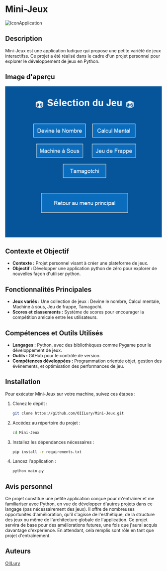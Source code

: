 # Mini-Jeux
![IconApplication](assets/goofyCat.ico)
## Description
Mini-Jeux est une application ludique qui propose une petite variété de jeux interactifss. Ce projet a été réalisé dans le cadre d'un projet personnel pour explorer le développement de jeux en Python.

## Image d'aperçu
![Aperçu de Mini-Jeux](assets/PageJeu.png)

## Contexte et Objectif
- **Contexte :** Projet personnel visant à créer une plateforme de jeux.
- **Objectif :** Développer une application python de zéro pour explorer de nouvelles façon d'utiliser python.

## Fonctionnalités Principales
- **Jeux variés :** Une collection de jeux : Devine le nombre, Calcul mentale, Machine à sous, Jeu de frappe, Tamagochi.
- **Scores et classements :** Système de scores pour encourager la compétition amicale entre les utilisateurs.

## Compétences et Outils Utilisés
- **Langages :** Python, avec des bibliothèques comme Pygame pour le développement de jeux.
- **Outils :** GitHub pour le contrôle de version.
- **Compétences développées :** Programmation orientée objet, gestion des événements, et optimisation des performances de jeu.

## Installation
Pour exécuter Mini-Jeux sur votre machine, suivez ces étapes :
1. Clonez le dépôt :
   ```bash
   git clone https://github.com/OIILury/Mini-Jeux.git
   ```
2. Accédez au répertoire du projet :
   ```bash
   cd Mini-Jeux
   ```
3. Installez les dépendances nécessaires :
   ```bash
   pip install -r requirements.txt
   ```
4. Lancez l'application :
   ```bash
   python main.py
   ```
## Avis personnel
Ce projet constitue une petite application conçue pour m'entraîner et me familiariser avec Python, en vue de développer d'autres projets dans ce langage (pas nécessairement des jeux). Il offre de nombreuses opportunités d'amélioration, qu'il s'agisse de l'esthétique, de la structure des jeux ou même de l'architecture globale de l'application. Ce projet servira de base pour des améliorations futures, une fois que j'aurai acquis davantage d'expérience. En attendant, cela remplis sont rôle en tant que projet d'entraînement.

## Auteurs
  [OIILury](https://github.com/OIILury)
